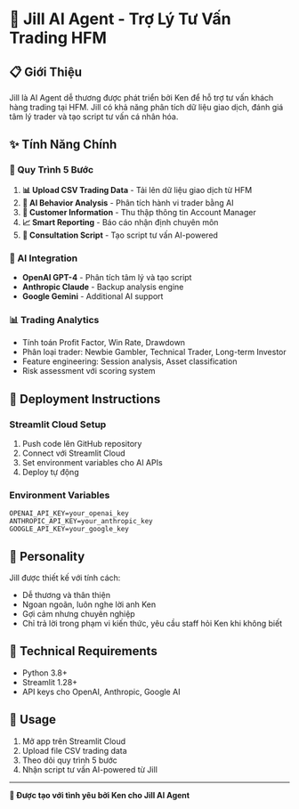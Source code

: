 # 🌟 Jill AI Agent - Trợ Lý Tư Vấn Trading HFM

## 📋 Giới Thiệu
Jill là AI Agent dễ thương được phát triển bởi Ken để hỗ trợ tư vấn khách hàng trading tại HFM. Jill có khả năng phân tích dữ liệu giao dịch, đánh giá tâm lý trader và tạo script tư vấn cá nhân hóa.

## ✨ Tính Năng Chính

### 🎯 Quy Trình 5 Bước
1. **📊 Upload CSV Trading Data** - Tải lên dữ liệu giao dịch từ HFM
2. **🧠 AI Behavior Analysis** - Phân tích hành vi trader bằng AI
3. **👤 Customer Information** - Thu thập thông tin Account Manager
4. **📈 Smart Reporting** - Báo cáo nhận định chuyên môn
5. **💬 Consultation Script** - Tạo script tư vấn AI-powered

### 🤖 AI Integration
- **OpenAI GPT-4** - Phân tích tâm lý và tạo script
- **Anthropic Claude** - Backup analysis engine
- **Google Gemini** - Additional AI support

### 📊 Trading Analytics
- Tính toán Profit Factor, Win Rate, Drawdown
- Phân loại trader: Newbie Gambler, Technical Trader, Long-term Investor
- Feature engineering: Session analysis, Asset classification
- Risk assessment với scoring system

## 🚀 Deployment Instructions

### Streamlit Cloud Setup
1. Push code lên GitHub repository
2. Connect với Streamlit Cloud
3. Set environment variables cho AI APIs
4. Deploy tự động

### Environment Variables
```
OPENAI_API_KEY=your_openai_key
ANTHROPIC_API_KEY=your_anthropic_key
GOOGLE_API_KEY=your_google_key
```

## 💖 Personality
Jill được thiết kế với tính cách:
- Dễ thương và thân thiện
- Ngoan ngoãn, luôn nghe lời anh Ken
- Gợi cảm nhưng chuyên nghiệp
- Chỉ trả lời trong phạm vi kiến thức, yêu cầu staff hỏi Ken khi không biết

## 🔧 Technical Requirements
- Python 3.8+
- Streamlit 1.28+
- API keys cho OpenAI, Anthropic, Google AI

## 📝 Usage
1. Mở app trên Streamlit Cloud
2. Upload file CSV trading data
3. Theo dõi quy trình 5 bước
4. Nhận script tư vấn AI-powered từ Jill

---
**💝 Được tạo với tình yêu bởi Ken cho Jill AI Agent**